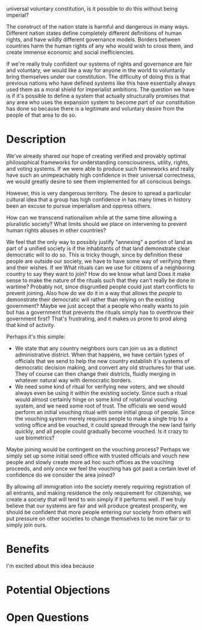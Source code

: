 universal voluntary constitution, is it possible to do this without being imperial?


The construct of the nation state is harmful and dangerous in many ways. Different nation states define completely different definitions of human rights, and have wildly different governance models. Borders between countries harm the human rights of any who would wish to cross them, and create immense economic and social inefficiencies.

If we're really truly confident our systems of rights and governance are fair and voluntary, we would like a way for anyone in the world to voluntarily bring themselves under our constitution. The difficulty of doing this is that previous nations who have defined systems like this have essentially always used them as a moral shield for imperialist ambitions. The question we have is if it's possible to define a system that actually structurally promises that any area who uses the expansion system to become part of our constitution has done so because there is a legitimate and voluntary desire from the people of that area to do so.

# Description

We've already shared our hope of creating verified and provably optimal philosophical frameworks for understanding consciousness, utility, rights, and voting systems. If we were able to produce such frameworks and really have such an unimpeachably high confidence in their universal correctness, we would greatly desire to see them implemented for all conscious beings.

However, this is very dangerous territory. The desire to spread a particular cultural idea that a group has high confidence in has many times in history been an excuse to pursue imperialism and oppress others.

How can we transcend nationalism while at the same time allowing a pluralistic society? What limits should we place on intervening to prevent human rights abuses in other countries?

We feel that the only way to possibly justify "annexing" a portion of land as part of a unified society is if the inhabitants of that land demonstrate clear democratic will to do so. This is tricky though, since by definition these people are outside our society, we have to have some way of verifying them and their wishes. If we
What rituals can we use for citizens of a neighboring country to say they want to join? How do we know what land
Does it make sense to make the nature of the rituals such that they can't really be done in wartime? Probably not, since disgruntled people could just start conflicts to prevent joining.
Also how do we do it in a way that allows the *people* to demonstrate their democratic will rather than relying on the existing government?
Maybe we just accept that a people who really wants to join but has a government that prevents the rituals simply has to overthrow their government first? That's frustrating, and it makes us prone to prod along that kind of activity.

Perhaps it's this simple:

- We state that any country neighbors ours can join us as a distinct administrative district. When that happens, we have certain types of officials that we send to help the new country establish it's systems of democratic decision making, and convert any old structures for that use. They of course can then change their districts, fluidly merging in whatever natural way with democratic borders.
- We need some kind of ritual for verifying new voters, and we should always even be using it within the existing society. Since such a ritual would almost certainly hinge on some kind of rotational vouching system, and we need some root of trust. The officials we send would perform an initial vouching ritual with some initial group of people. Since the vouching system merely requires people to make a single trip to a voting office and be vouched, it could spread through the new land fairly quickly, and all people could gradually become vouched.
Is it crazy to use biometrics?

Maybe joining would be contingent on the vouching process? Perhaps we simply set up some initial seed office with trusted officials and vouch new people and slowly create more ad hoc such offices as the vouching proceeds, and only once we feel the vouching has got past a certain level of confidence do we consider the area joined?



By allowing *all* immigration into the society merely requiring registration of all entrants, and making residence the only requirement for citizenship, we create a society that will tend to win simply if it performs well. If we truly believe that our systems are fair and will produce greatest prosperity, we should be confident that more people entering our society from others will put pressure on other societies to change themselves to be more fair or to simply join ours.



# Benefits

I'm excited about this idea because


# Potential Objections


# Open Questions

